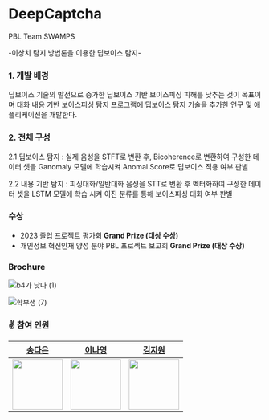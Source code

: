 # DeepCaptcha
PBL Team SWAMPS

-이상치 탐지 방법론을 이용한 딥보이스 탐지-
### 1. 개발 배경

딥보이스 기술의 발전으로 증가한 딥보이스 기반 보이스피싱 피해를 낮추는 것이 목표이며 대화 내용 기반 보이스피싱 탐지 프로그램에 딥보이스 탐지 기술을 추가한 연구 및 애플리케이션을 개발한다.  


### 2. 전체 구성

2.1 딥보이스 탐지 : 실제 음성을 STFT로 변환 후, Bicoherence로 변환하여 구성한 데이터 셋을 Ganomaly 모델에 학습시켜 Anomal Score로 딥보이스 적용 여부 판별

2.2 내용 기반 탐지 : 피싱대화/일반대화 음성을 STT로 변환 후 벡터화하여 구성한 데이터 셋을 LSTM 모델에 학습 시켜 이진 분류를 통해 보이스피싱 대화 여부 판별

### 수상

- 2023 졸업 프로젝트 평가회 **Grand Prize (대상 수상)**
- 개인정보 혁신인재 양성 분야 PBL 프로젝트 보고회 **Grand Prize (대상 수상)**

### Brochure

![b4가 낫다  (1)](https://github.com/daeun6/DeepCaptcha/assets/81478444/961239cf-5431-4c1d-9a86-c45bf5b7a0ae)

![학부생  (7)](https://github.com/daeun6/DeepCaptcha/assets/81478444/d1e731b4-0df2-4634-a32c-d1cfe3abe8d0)





### ✌️ 참여 인원

|[송다은](https://github.com/daeun6)|[이나영]()|[김지원]()|
| --- | --- | --- |
|<img width="100" src="https://github.com/GDSC-SWU/2023-AI-ML-study/assets/81478444/21400679-dcc3-4731-9638-d8f717e0bc84"/>|<img width="100" src="https://github.com/daeun6/DeepCaptcha/assets/81478444/f1c138c1-8e9c-4f0c-aea1-27743fa18983"/>|<img width="100" src="https://github.com/daeun6/DeepCaptcha/assets/81478444/80e07910-6790-4f58-bf53-0960134e1777"/>|

